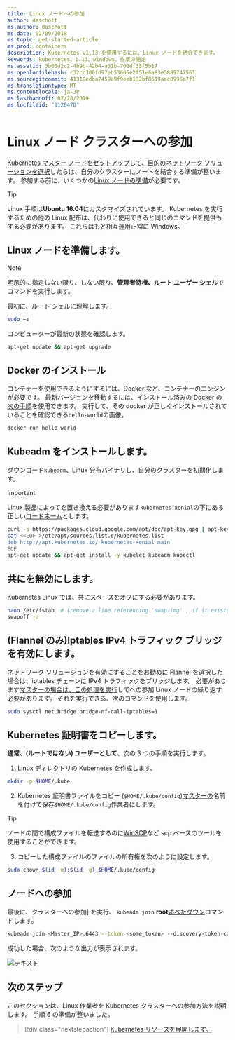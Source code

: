 ```yaml
---
title: Linux ノードへの参加
author: daschott
ms.author: daschott
ms.date: 02/09/2018
ms.topic: get-started-article
ms.prod: containers
description: Kubernetes v1.13 を使用するには、Linux ノードを結合できます。
keywords: kubernetes、1.13、windows、作業の開始
ms.assetid: 3b05d2c2-4b9b-42b4-a61b-702df35f5b17
ms.openlocfilehash: c32cc300fd97eb53605e2f51e6a83e5889747561
ms.sourcegitcommit: 41318edba7459a9f9eeb182bf8519aac0996a7f1
ms.translationtype: MT
ms.contentlocale: ja-JP
ms.lasthandoff: 02/28/2019
ms.locfileid: "9120470"
---
```

# <a name="joining-linux-nodes-to-a-cluster"></a>Linux ノード クラスターへの参加

[Kubernetes マスター ノードをセットアップ](creating-a-linux-master.md)して[、目的のネットワーク ソリューションを選択](network-topologies.md)したらは、自分のクラスターにノードを結合する準備が整います。 参加する前に、いくつかの[Linux ノードの準備](joining-linux-workers.md#preparing-a-linux-node)が必要です。
> [!tip]
> Linux 手順は**Ubuntu 16.04**にカスタマイズされています。 Kubernetes を実行するための他の Linux 配布は、代わりに使用できると同じのコマンドを提供もする必要があります。 これらはもと相互運用正常に Windows。

## <a name="preparing-a-linux-node"></a>Linux ノードを準備します。

> [!NOTE]
> 明示的に指定しない限り、しない限り、**管理者特権、ルート ユーザー シェル**でコマンドを実行します。

最初に、ルート シェルに理解します。

```bash
sudo –s
```

コンピューターが最新の状態を確認します。

```bash
apt-get update && apt-get upgrade
```

## <a name="install-docker"></a>Docker のインストール

コンテナーを使用できるようにするには、Docker など、コンテナーのエンジンが必要です。 最新バージョンを移動するには、インストール済みの Docker の[次の手順](https://docs.docker.com/install/linux/docker-ce/ubuntu/)を使用できます。 実行して、その docker が正しくインストールされていることを確認できる`hello-world`の画像。

```bash
docker run hello-world
```

## <a name="install-kubeadm"></a>Kubeadm をインストールします。

ダウンロード`kubeadm`、Linux 分布バイナリし、自分のクラスターを初期化します。

> [!Important]  
> Linux 製品によってを置き換える必要があります`kubernetes-xenial`の下にある正しい[コードネーム](https://wiki.ubuntu.com/Releases)とします。

``` bash
curl -s https://packages.cloud.google.com/apt/doc/apt-key.gpg | apt-key add -
cat <<EOF >/etc/apt/sources.list.d/kubernetes.list
deb http://apt.kubernetes.io/ kubernetes-xenial main
EOF
apt-get update && apt-get install -y kubelet kubeadm kubectl 
```

## <a name="disable-swap"></a>共にを無効にします。

Kubernetes Linux では、共にスペースをオフにする必要があります。

``` bash
nano /etc/fstab  # (remove a line referencing 'swap.img' , if it exists)
swapoff -a
```

## <a name="flannel-only-enable-bridged-ipv4-traffic-to-iptables"></a>(Flannel のみ)Iptables IPv4 トラフィック ブリッジを有効にします。

ネットワーク ソリューションを有効にすることをお勧めに Flannel を選択した場合は、iptables チェーンに IPv4 トラフィックをブリッジします。 必要があります[マスターの場合は、この処理を実行](network-topologies.md#flannel-in-host-gateway-mode)してへの参加 Linux ノードの繰り返す必要があります。 それを実行できる、次のコマンドを使用します。

``` bash
sudo sysctl net.bridge.bridge-nf-call-iptables=1
```

## <a name="copy-kubernetes-certificate"></a>Kubernetes 証明書をコピーします。

**通常、(ルートではない) ユーザーとして**、次の 3 つの手順を実行します。

1. Linux ディレクトリの Kubernetes を作成します。

```bash
mkdir -p $HOME/.kube
```

2. Kubernetes 証明書ファイルをコピー (`$HOME/.kube/config`)[マスターの](./creating-a-linux-master.md#collect-cluster-information)名前を付けて保存`$HOME/.kube/config`作業者にします。

> [!tip]
> ノードの間で構成ファイルを転送するのに[WinSCP](https://winscp.net/eng/download.php)など scp ベースのツールを使用することができます。

3. コピーした構成ファイルのファイルの所有権を次のように設定します。

``` bash
sudo chown $(id -u):$(id -g) $HOME/.kube/config
```

## <a name="joining-node"></a>ノードへの参加

最後に、クラスターへの参加] を実行、 `kubeadm join` **root**[述べたダウン](./creating-a-linux-master.md#initialize-master)コマンドします。

```bash
kubeadm join <Master_IP>:6443 --token <some_token> --discovery-token-ca-cert-hash <some_hash>
```

成功した場合、次のような出力が表示されます。

![テキスト](./media/node-join.png)

## <a name="next-steps"></a>次のステップ

このセクションは、Linux 作業者を Kubernetes クラスターへの参加方法を説明します。 手順 6 の準備が整いました。
> [!div class="nextstepaction"]
> [Kubernetes リソースを展開します。](./deploying-resources.md)